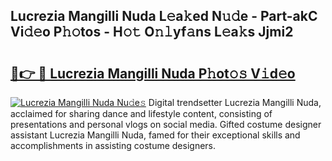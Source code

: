 ## Lucrezia Mangilli Nuda L𝚎a𝚔ed N𝚞𝚍e - Part-akC Vi𝚍𝚎o P𝚑𝚘tos - H𝚘𝚝 O𝚗𝚕yf𝚊ns L𝚎a𝚔s Jjmi2

# <h2><a href="http://kf6zft.oniu.top/?m=Lucrezia+Mangilli+Nuda">🔗👉 🔴 Lucrezia Mangilli Nuda P𝚑ot𝚘𝚜 V𝚒d𝚎o</a></h2>

[![Lucrezia Mangilli Nuda Nu𝚍e𝚜](https://i.imgur.com/0qMVB7G.gif)](http://kf6zft.oniu.top/?m=Lucrezia+Mangilli+Nuda)
Digital trendsetter Lucrezia Mangilli Nuda, acclaimed for sharing dance and lifestyle content, consisting of presentations and personal vlogs on social media. Gifted costume designer assistant Lucrezia Mangilli Nuda, famed for their exceptional skills and accomplishments in assisting costume designers.  
